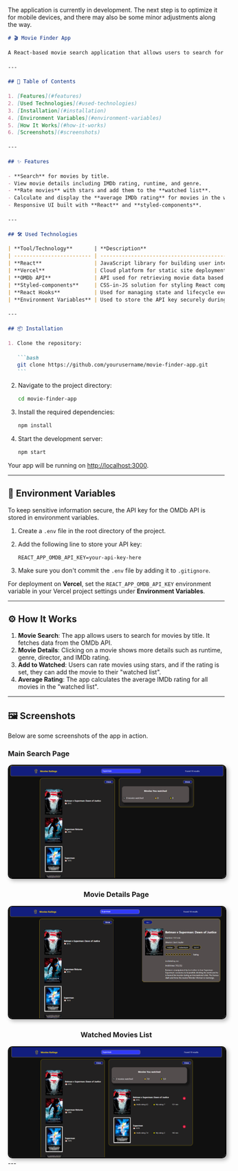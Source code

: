 The application is currently in development. The next step is to optimize it for mobile devices, and there may also be some minor adjustments along the way.

````markdown
# 🎬 Movie Finder App

A React-based movie search application that allows users to search for movies using the OMDb API. Users can rate and add movies to a watched list, and calculate the average IMDb rating of the movies in their watched list.

---

## 🚀 Table of Contents

1. [Features](#features)
2. [Used Technologies](#used-technologies)
3. [Installation](#installation)
4. [Environment Variables](#environment-variables)
5. [How It Works](#how-it-works)
6. [Screenshots](#screenshots)

---

## ✨ Features

- **Search** for movies by title.
- View movie details including IMDb rating, runtime, and genre.
- **Rate movies** with stars and add them to the **watched list**.
- Calculate and display the **average IMDb rating** for movies in the watched list.
- Responsive UI built with **React** and **styled-components**.

---

## 🛠️ Used Technologies

| **Tool/Technology**       | **Description**                                             |
| ------------------------- | ----------------------------------------------------------- |
| **React**                 | JavaScript library for building user interfaces.            |
| **Vercel**                | Cloud platform for static site deployment and hosting.      |
| **OMDb API**              | API used for retrieving movie data based on search queries. |
| **Styled-components**     | CSS-in-JS solution for styling React components.            |
| **React Hooks**           | Used for managing state and lifecycle events.               |
| **Environment Variables** | Used to store the API key securely during deployment.       |

---

## 📦 Installation

1. Clone the repository:

   ```bash
   git clone https://github.com/yourusername/movie-finder-app.git
   ```
````

2. Navigate to the project directory:

   ```bash
   cd movie-finder-app
   ```

3. Install the required dependencies:

   ```bash
   npm install
   ```

4. Start the development server:

   ```bash
   npm start
   ```

Your app will be running on [http://localhost:3000](http://localhost:3000).

---

## 🔑 Environment Variables

To keep sensitive information secure, the API key for the OMDb API is stored in environment variables.

1. Create a `.env` file in the root directory of the project.
2. Add the following line to store your API key:

   ```env
   REACT_APP_OMDB_API_KEY=your-api-key-here
   ```

3. Make sure you don't commit the `.env` file by adding it to `.gitignore`.

For deployment on **Vercel**, set the `REACT_APP_OMDB_API_KEY` environment variable in your Vercel project settings under **Environment Variables**.

---

## ⚙️ How It Works

1. **Movie Search**: The app allows users to search for movies by title. It fetches data from the OMDb API.
2. **Movie Details**: Clicking on a movie shows more details such as runtime, genre, director, and IMDb rating.
3. **Add to Watched**: Users can rate movies using stars, and if the rating is set, they can add the movie to their "watched list".
4. **Average Rating**: The app calculates the average IMDb rating for all movies in the "watched list".

---

## 🖼️ Screenshots

Below are some screenshots of the app in action.

### Main Search Page

<div style="text-align: center;">
<div style="text-align: center;">
  <img src="public/images/mainSearch.png" alt="Main Search Page" width="600" style="border: 2px solid #000; box-shadow: 4px 4px 10px rgba(0, 0, 0, 0.3); border-radius: 10px;" />
</div>

### Movie Details Page

<div style="text-align: center;">
  <img src="public/images/movieDetails.png" alt="Main Search Page" width="600" style="border: 2px solid #000; box-shadow: 4px 4px 10px rgba(0, 0, 0, 0.3); border-radius: 10px;" />
</div>

### Watched Movies List

<div style="text-align: center;">
  <img src="public/images/watchedList.png" alt="Main Search Page" width="600" style="border: 2px solid #000; box-shadow: 4px 4px 10px rgba(0, 0, 0, 0.3); border-radius: 10px;" />
</div>
</div>
---
